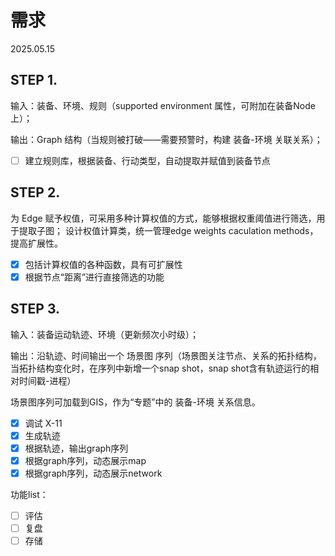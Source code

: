 # 需求
2025.05.15
## STEP 1.
输入：装备、环境、规则（supported environment 属性，可附加在装备Node上）；

输出：Graph 结构（当规则被打破——需要预警时，构建 装备-环境 关联关系）；

- [ ]  建立规则库，根据装备、行动类型，自动提取并赋值到装备节点


## STEP 2.
为 Edge 赋予权值，可采用多种计算权值的方式，能够根据权重阈值进行筛选，用于提取子图；
设计权值计算类，统一管理edge weights caculation methods，提高扩展性。
- [X] 包括计算权值的各种函数，具有可扩展性
- [X] 根据节点“距离”进行直接筛选的功能

## STEP 3.
输入：装备运动轨迹、环境（更新频次小时级）；

输出：沿轨迹、时间输出一个 场景图 序列（场景图关注节点、关系的拓扑结构，当拓扑结构变化时，在序列中新增一个snap shot，snap shot含有轨迹运行的相对时间戳-进程）

场景图序列可加载到GIS，作为“专题”中的 装备-环境 关系信息。
- [x] 调试 X-11
- [x] 生成轨迹
- [x] 根据轨迹，输出graph序列
- [x] 根据graph序列，动态展示map
- [x] 根据graph序列，动态展示network

功能list：
- [ ] 评估
- [ ] 复盘
- [ ] 存储
